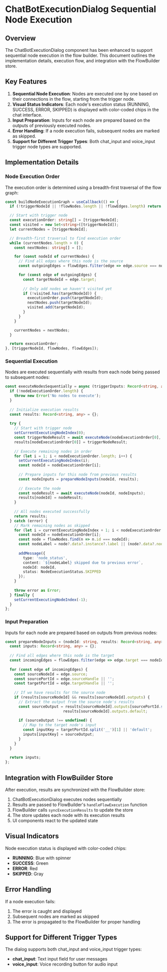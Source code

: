# ChatBotExecutionDialog Sequential Node Execution

## Overview

The ChatBotExecutionDialog component has been enhanced to support sequential node execution in the flow builder. This document outlines the implementation details, execution flow, and integration with the FlowBuilder store.

## Key Features

1. **Sequential Node Execution**: Nodes are executed one by one based on their connections in the flow, starting from the trigger node.
2. **Visual Status Indicators**: Each node's execution status (RUNNING, SUCCESS, ERROR, SKIPPED) is displayed with color-coded chips in the chat interface.
3. **Input Preparation**: Inputs for each node are prepared based on the outputs of previously executed nodes.
4. **Error Handling**: If a node execution fails, subsequent nodes are marked as skipped.
5. **Support for Different Trigger Types**: Both chat_input and voice_input trigger node types are supported.

## Implementation Details

### Node Execution Order

The execution order is determined using a breadth-first traversal of the flow graph:

```typescript
const buildNodeExecutionGraph = useCallback(() => {
  if (!triggerNodeId || !flowNodes.length || !flowEdges.length) return [];

  // Start with trigger node
  const executionOrder: string[] = [triggerNodeId];
  const visited = new Set<string>([triggerNodeId]);
  let currentNodes = [triggerNodeId];

  // Breadth-first traversal to find execution order
  while (currentNodes.length > 0) {
    const nextNodes: string[] = [];

    for (const nodeId of currentNodes) {
      // Find all edges where this node is the source
      const outgoingEdges = flowEdges.filter(edge => edge.source === nodeId);

      for (const edge of outgoingEdges) {
        const targetNodeId = edge.target;
        
        // Only add nodes we haven't visited yet
        if (!visited.has(targetNodeId)) {
          executionOrder.push(targetNodeId);
          nextNodes.push(targetNodeId);
          visited.add(targetNodeId);
        }
      }
    }

    currentNodes = nextNodes;
  }

  return executionOrder;
}, [triggerNodeId, flowNodes, flowEdges]);
```

### Sequential Execution

Nodes are executed sequentially with results from each node being passed to subsequent nodes:

```typescript
const executeNodesSequentially = async (triggerInputs: Record<string, any>) => {
  if (!nodeExecutionOrder.length) {
    throw new Error('No nodes to execute');
  }
  
  // Initialize execution results
  const results: Record<string, any> = {};
  
  try {
    // Start with trigger node
    setCurrentExecutingNodeIndex(0);
    const triggerNodeResult = await executeNode(nodeExecutionOrder[0], triggerInputs);
    results[nodeExecutionOrder[0]] = triggerNodeResult;
    
    // Execute remaining nodes in order
    for (let i = 1; i < nodeExecutionOrder.length; i++) {
      setCurrentExecutingNodeIndex(i);
      const nodeId = nodeExecutionOrder[i];
      
      // Prepare inputs for this node from previous results
      const nodeInputs = prepareNodeInputs(nodeId, results);
      
      // Execute the node
      const nodeResult = await executeNode(nodeId, nodeInputs);
      results[nodeId] = nodeResult;
    }
    
    // All nodes executed successfully
    return results;
  } catch (error) {
    // Mark remaining nodes as skipped
    for (let i = currentExecutingNodeIndex + 1; i < nodeExecutionOrder.length; i++) {
      const nodeId = nodeExecutionOrder[i];
      const node = flowNodes.find(n => n.id === nodeId);
      const nodeLabel = node?.data?.instance?.label || (node?.data?.nodeType as any)?.name || 'Node';
      
      addMessage({
        type: 'node_status',
        content: `${nodeLabel} skipped due to previous error`,
        nodeId: nodeId,
        status: NodeExecutionStatus.SKIPPED
      });
    }
    
    throw error as Error;
  } finally {
    setCurrentExecutingNodeIndex(-1);
  }
};
```

### Input Preparation

Inputs for each node are prepared based on outputs from previous nodes:

```typescript
const prepareNodeInputs = (nodeId: string, results: Record<string, any>): Record<string, any> => {
  const inputs: Record<string, any> = {};
  
  // Find all edges where this node is the target
  const incomingEdges = flowEdges.filter(edge => edge.target === nodeId);
  
  for (const edge of incomingEdges) {
    const sourceNodeId = edge.source;
    const sourcePortId = edge.sourceHandle || '';
    const targetPortId = edge.targetHandle || '';
    
    // If we have results for the source node
    if (results[sourceNodeId] && results[sourceNodeId].outputs) {
      // Extract the output from the source node's results
      const sourceOutput = results[sourceNodeId].outputs[sourcePortId.split('__')[1]] || 
                          results[sourceNodeId].outputs.default;
      
      if (sourceOutput !== undefined) {
        // Map to the target node's input
        const inputKey = targetPortId.split('__')[1] || 'default';
        inputs[inputKey] = sourceOutput;
      }
    }
  }
  
  return inputs;
};
```

## Integration with FlowBuilder Store

After execution, results are synchronized with the FlowBuilder store:

1. ChatBotExecutionDialog executes nodes sequentially
2. Results are passed to FlowBuilder's `handleFlowExecution` function
3. FlowBuilder calls `syncExecutionResults` to update the store
4. The store updates each node with its execution results
5. UI components react to the updated state

## Visual Indicators

Node execution status is displayed with color-coded chips:

- **RUNNING**: Blue with spinner
- **SUCCESS**: Green
- **ERROR**: Red
- **SKIPPED**: Gray

## Error Handling

If a node execution fails:
1. The error is caught and displayed
2. Subsequent nodes are marked as skipped
3. The error is propagated to the FlowBuilder for proper handling

## Support for Different Trigger Types

The dialog supports both chat_input and voice_input trigger types:
- **chat_input**: Text input field for user messages
- **voice_input**: Voice recording button for audio input
